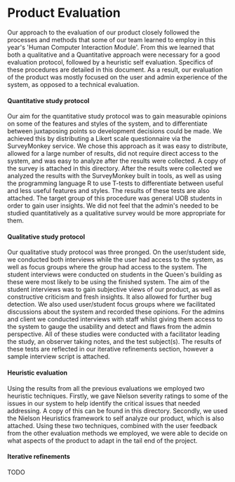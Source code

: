 <h1>Product Evaluation</h1>

<p>Our approach to the evaluation of our product closely followed the processes and methods that some of our team learned to employ in this year's 'Human Computer Interaction Module'. From this we learned that both a qualitative and a Quantitative approach were necessary for a good evaluation protocol, followed by a heuristic self evaluation. Specifics of these procedures are detailed in this document. As a result, our evaluation of the product was mostly focused on the user and admin experience of the system, as opposed to a technical evaluation.</p>

<h4>Quantitative study protocol</h4>
<p>Our aim for the quantitative study protocol was to gain measurable opinions on some of the features and styles of the system, and to differentiate between juxtaposing points so development decisions could be made. We achieved this by distributing a Likert scale questionnaire via the SurveyMonkey service. We chose this approach as it was easy to distribute, allowed for a large number of results, did not require direct access to the system, and was easy to analyze after the results were collected. A copy of the survey is attached in this directory. After the results were collected we analyzed the results with the SurveyMonkey built in tools, as well as using the programming language R to use T-tests to differentiate between useful and less useful features and styles. The results of these tests are also attached. The target group of this procedure was general UOB students in order to gain user insights. We did not feel that the admin's needed to be studied quantitatively as a qualitative survey would be more appropriate for them.</p>


<h4>Qualitative study protocol</h4>
<p>Our qualitative study protocol was three pronged. On the user/student side, we conducted both interviews while the user had access to the system, as well as focus groups where the group had access to the system. The student interviews were conducted on students in the Queen's building as these were most likely to be using the finished system. The aim of the student interviews was to gain subjective views of our product, as well as constructive criticism and fresh insights. It also allowed for further bug detection. We also used user/student focus groups where we facilitated discussions about the system and recorded these opinions. For the admins and client we conducted interviews with staff whilst giving them access to the system to gauge the usability and detect and flaws from the admin perspective. All of these studies were conducted with a facilitator leading the study, an observer taking notes, and the test subject(s). The results of these tests are reflected in our iterative refinements section, however a sample interview script is attached.</p>

<h4>Heuristic evaluation</h4>
<p>Using the results from all the previous evaluations we employed two heuristic techniques. Firstly, we gave Nielson severity ratings to some of the issues in our system to help identify the critical issues that needed addressing. A copy of this can be found in this directory. Secondly, we used the Nielson Heuristics framework to self analyze our product, which is also attached. Using these two techniques, combined with the user feedback from the other evaluation methods we employed, we were able to decide on what aspects of the product to adapt in the tail end of the project.</p>

<h4>Iterative refinements</h4>
<p>TODO</p>
